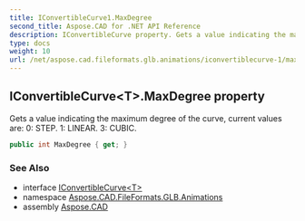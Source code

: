 ```yaml
---
title: IConvertibleCurve1.MaxDegree
second_title: Aspose.CAD for .NET API Reference
description: IConvertibleCurve property. Gets a value indicating the maximum degree of the curve current values are 0 STEP. 1 LINEAR. 3 CUBIC
type: docs
weight: 10
url: /net/aspose.cad.fileformats.glb.animations/iconvertiblecurve-1/maxdegree/
---
```

## IConvertibleCurve&lt;T&gt;.MaxDegree property

Gets a value indicating the maximum degree of the curve, current values are: 0: STEP. 1: LINEAR. 3: CUBIC.

```csharp
public int MaxDegree { get; }
```

### See Also

* interface [IConvertibleCurve&lt;T&gt;](../)
* namespace [Aspose.CAD.FileFormats.GLB.Animations](../../iconvertiblecurve-1/)
* assembly [Aspose.CAD](../../../)



